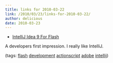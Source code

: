 ```yaml
---
title: links for 2010-03-22
link: /2010/03/23/links-for-2010-03-22/
author: delicious
date: 2010-03-23
---
```



* [IntelliJ Idea 9 For Flash](http://www.insideria.com/2010/01/intellij-idea-9-for-flash-dev.html)

A developers first impression. I really like IntelliJ.

(tags: [flash](http://delicious.com/sok/flash) [development](http://delicious.com/sok/development) [actionscript](http://delicious.com/sok/actionscript) [adobe](http://delicious.com/sok/adobe) [intellij](http://delicious.com/sok/intellij))
